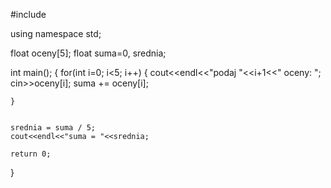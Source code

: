 #include <iostream>

using namespace std;

float oceny[5]; float suma=0, srednia;

int main();
{
    for(int i=0; i<5; i++) 
    {
        cout<<endl<<"podaj "<<i+1<<" oceny: ";
        cin>>oceny[i];
        suma += oceny[i];

    }


    srednia = suma / 5;
    cout<<endl<<"suma = "<<srednia;

    return 0;
}

